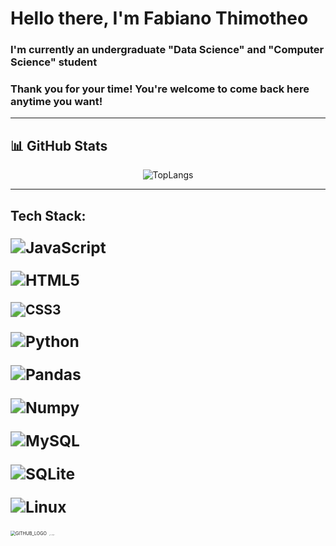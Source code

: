 # Hello there, I'm Fabiano Thimotheo

### I'm currently an undergraduate "Data Science" and "Computer Science" student

### Thank you for your time! You're welcome to come back here anytime you want! 

---

## **📊 GitHub Stats**

<div align="center">

![TopLangs](https://github-readme-stats.vercel.app/api/top-langs/?username=Fabiano-Thimotheo&theme=nord&layout=compact&hide_border=true)

</div>

---

## Tech Stack:

### <img src="https://img.shields.io/badge/JavaScript-000?style=for-the-badge&logo=javascript" alt="JavaScript" style="zoom:150%;" /> 

### <img src="https://img.shields.io/badge/html5-E34F26.svg?style=for-the-badge&logo=html5&logoColor=white" alt="HTML5" style="zoom:150%;" /> 

#### <img src="https://img.shields.io/badge/css3-1572B6.svg?style=for-the-badge&logo=css3&logoColor=white" alt="CSS3" style="zoom:150%;" />  

### <img src="https://img.shields.io/badge/Python-3776AB?style=for-the-badge&logo=python&logoColor=white" alt="Python" style="zoom:150%;" />

### <img src="https://img.shields.io/badge/Pandas-2C2D72?style=for-the-badge&logo=pandas" alt="Pandas" style="zoom:150%;" />

### <img src="https://img.shields.io/badge/Numpy-777BB4?style=for-the-badge&logo=numpy&logoColor=white" alt="Numpy" style="zoom:150%;" />

### <img src="https://img.shields.io/badge/mysql-00f.svg?style=for-the-badge&logo=mysql&logoColor=white" alt="MySQL" style="zoom:150%;" />

### <img src="https://img.shields.io/badge/sqlite-07405e.svg?style=for-the-badge&logo=sqlite&logoColor=white" alt="SQLite" style="zoom:150%;" />

### <img src="https://img.shields.io/badge/Linux-FCC624?style=for-the-badge&logo=linux&logoColor=white" alt="Linux" style="zoom:150%;" />



<img src="C:\Users\janat\Favorites\Downloads\GITHUB_LOGO.jpg" alt="GITHUB_LOGO" style="zoom:50%;" />

<img src="C:\Users\janat\Favorites\Downloads\GIT_Logo 2.jpg" alt="GIT_Logo 2" style="zoom:10%;" />

